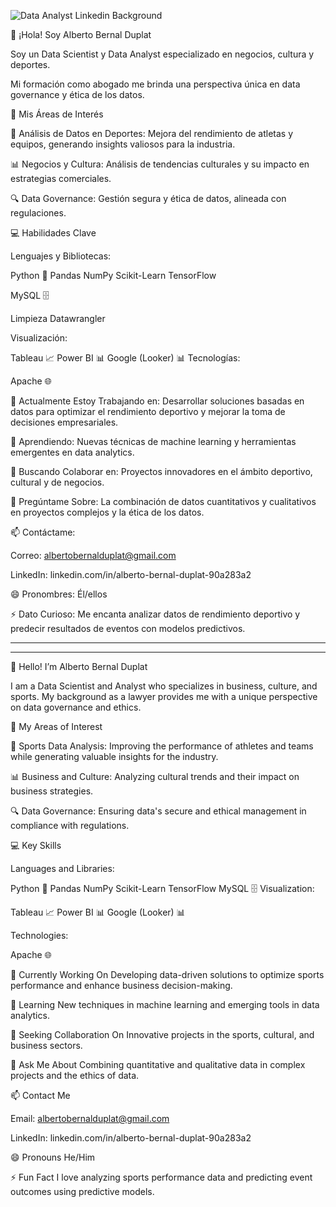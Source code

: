 
![Data Analyst Linkedin Background ](https://github.com/user-attachments/assets/cc25d39d-08c9-4bcd-9e51-e06bbc199339)




👋 ¡Hola! Soy Alberto Bernal Duplat

Soy un Data Scientist y Data Analyst especializado en negocios, cultura y deportes. 

Mi formación como abogado me brinda una perspectiva única en data governance y ética de los datos.

🌟 Mis Áreas de Interés

🏅 Análisis de Datos en Deportes: Mejora del rendimiento de atletas y equipos, generando insights valiosos para la industria.

📊 Negocios y Cultura: Análisis de tendencias culturales y su impacto en estrategias comerciales.

🔍 Data Governance: Gestión segura y ética de datos, alineada con regulaciones.

💻 Habilidades Clave

Lenguajes y Bibliotecas:

Python 🐍
Pandas
NumPy
Scikit-Learn
TensorFlow

MySQL 🗄️

Limpieza 
Datawrangler 

Visualización:

Tableau 📈
Power BI 📊
Google (Looker) 📊
Tecnologías:

Apache 🌐


🔭 Actualmente Estoy Trabajando en:
Desarrollar soluciones basadas en datos para optimizar el rendimiento deportivo y mejorar la toma de decisiones empresariales.

🌱 Aprendiendo:
Nuevas técnicas de machine learning y herramientas emergentes en data analytics.

🤝 Buscando Colaborar en:
Proyectos innovadores en el ámbito deportivo, cultural y de negocios.

🤔 Pregúntame Sobre:
La combinación de datos cuantitativos y cualitativos en proyectos complejos y la ética de los datos.

📫 Contáctame:

Correo: albertobernalduplat@gmail.com

LinkedIn: linkedin.com/in/alberto-bernal-duplat-90a283a2

😄 Pronombres:
Él/ellos

⚡ Dato Curioso:
Me encanta analizar datos de rendimiento deportivo y predecir resultados de eventos con modelos predictivos.

********************************************************************************************************************
********************************************************************************************************************

👋 Hello! I’m Alberto Bernal Duplat

I am a Data Scientist and Analyst who specializes in business, culture, and sports. My background as a lawyer provides me with a unique perspective on data governance and ethics.

🌟 My Areas of Interest

🏅 Sports Data Analysis: Improving the performance of athletes and teams while generating valuable insights for the industry.

📊 Business and Culture: Analyzing cultural trends and their impact on business strategies.

🔍 Data Governance: Ensuring data's secure and ethical management in compliance with regulations.

💻 Key Skills

Languages and Libraries:

Python 🐍
Pandas
NumPy
Scikit-Learn
TensorFlow
MySQL 🗄️
Visualization:

Tableau 📈
Power BI 📊
Google (Looker) 📊

Technologies:

Apache 🌐


🔭 Currently Working On
Developing data-driven solutions to optimize sports performance and enhance business decision-making.

🌱 Learning
New techniques in machine learning and emerging tools in data analytics.

🤝 Seeking Collaboration On
Innovative projects in the sports, cultural, and business sectors.

🤔 Ask Me About
Combining quantitative and qualitative data in complex projects and the ethics of data.

📫 Contact Me

Email: albertobernalduplat@gmail.com

LinkedIn: linkedin.com/in/alberto-bernal-duplat-90a283a2

😄 Pronouns
He/Him

⚡ Fun Fact
I love analyzing sports performance data and predicting event outcomes using predictive models.















